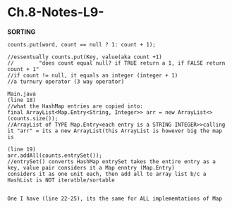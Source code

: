 # Ch.8-Notes-L9-
**SORTING**

    counts.put(word, count == null ? 1: count + 1);
    
    //essentually counts.put(Key, value(aka count +1)
    //        "does count equal null? if TRUE return a 1, if FALSE return count + 1"
    //if count != null, it equals an integer (integer + 1)
    //a turnury operator (3 way operator) 
    
    Main.java
    (line 18)
    //what the HashMap entries are copied into:
    final ArrayList<Map.Entry<String, Integer>> arr = new ArrayList<>(counts.size());
    //ArrayList of TYPE Map.Entry<each entry is a STRING INTEGER>>calling it "arr" = its a new ArrayList(this ArrayList is however big the map is
    
    (line 19)
    arr.addAll(counts.entrySet());
    //entrySet() converts HashMap entrySet takes the entire entry as a key, value pair considers it a Map enntry (Map.Entry)
    considers it as one unit each, then add all to array list b/c a HashList is NOT iteratble/sortable 
    
    
    One I have (line 22-25), its the same for ALL implememtations of Map
